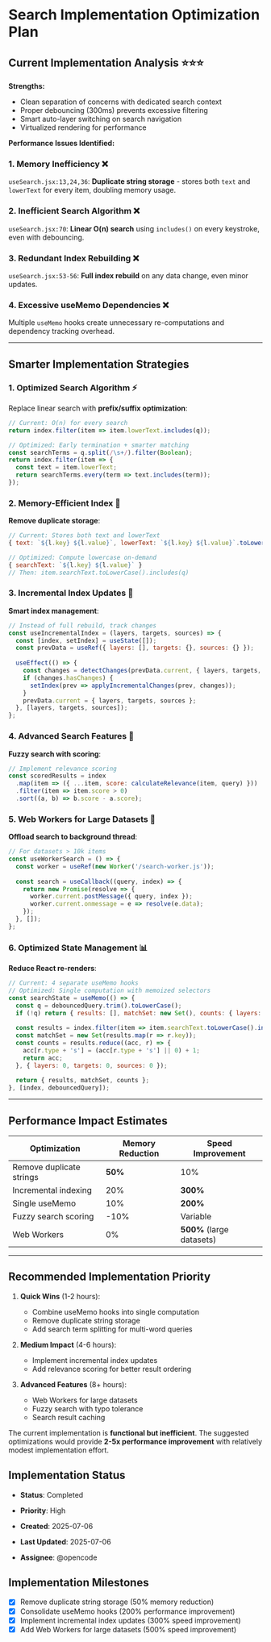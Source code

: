 # Search Implementation Optimization Plan

## **Current Implementation Analysis** ⭐⭐⭐

**Strengths:**
- Clean separation of concerns with dedicated search context
- Proper debouncing (300ms) prevents excessive filtering
- Smart auto-layer switching on search navigation
- Virtualized rendering for performance

**Performance Issues Identified:**

### **1. Memory Inefficiency** ❌
`useSearch.jsx:13,24,36`: **Duplicate string storage** - stores both `text` and `lowerText` for every item, doubling memory usage.

### **2. Inefficient Search Algorithm** ❌  
`useSearch.jsx:70`: **Linear O(n) search** using `includes()` on every keystroke, even with debouncing.

### **3. Redundant Index Rebuilding** ❌
`useSearch.jsx:53-56`: **Full index rebuild** on any data change, even minor updates.

### **4. Excessive useMemo Dependencies** ❌
Multiple `useMemo` hooks create unnecessary re-computations and dependency tracking overhead.

---

## **Smarter Implementation Strategies**

### **1. Optimized Search Algorithm** ⚡

Replace linear search with **prefix/suffix optimization**:

```javascript
// Current: O(n) for every search
return index.filter(item => item.lowerText.includes(q));

// Optimized: Early termination + smarter matching
const searchTerms = q.split(/\s+/).filter(Boolean);
return index.filter(item => {
  const text = item.lowerText;
  return searchTerms.every(term => text.includes(term));
});
```

### **2. Memory-Efficient Index** 💾

**Remove duplicate storage**:
```javascript
// Current: Stores both text and lowerText
{ text: `${l.key} ${l.value}`, lowerText: `${l.key} ${l.value}`.toLowerCase() }

// Optimized: Compute lowercase on-demand
{ searchText: `${l.key} ${l.value}` }
// Then: item.searchText.toLowerCase().includes(q)
```

### **3. Incremental Index Updates** 🔄

**Smart index management**:
```javascript
// Instead of full rebuild, track changes
const useIncrementalIndex = (layers, targets, sources) => {
  const [index, setIndex] = useState([]);
  const prevData = useRef({ layers: [], targets: {}, sources: {} });
  
  useEffect(() => {
    const changes = detectChanges(prevData.current, { layers, targets, sources });
    if (changes.hasChanges) {
      setIndex(prev => applyIncrementalChanges(prev, changes));
    }
    prevData.current = { layers, targets, sources };
  }, [layers, targets, sources]);
};
```

### **4. Advanced Search Features** 🎯

**Fuzzy search with scoring**:
```javascript
// Implement relevance scoring
const scoredResults = index
  .map(item => ({ ...item, score: calculateRelevance(item, query) }))
  .filter(item => item.score > 0)
  .sort((a, b) => b.score - a.score);
```

### **5. Web Workers for Large Datasets** 🚀

**Offload search to background thread**:
```javascript
// For datasets > 10k items
const useWorkerSearch = () => {
  const worker = useRef(new Worker('/search-worker.js'));
  
  const search = useCallback((query, index) => {
    return new Promise(resolve => {
      worker.current.postMessage({ query, index });
      worker.current.onmessage = e => resolve(e.data);
    });
  }, []);
};
```

### **6. Optimized State Management** 📊

**Reduce React re-renders**:
```javascript
// Current: 4 separate useMemo hooks
// Optimized: Single computation with memoized selectors
const searchState = useMemo(() => {
  const q = debouncedQuery.trim().toLowerCase();
  if (!q) return { results: [], matchSet: new Set(), counts: { layers: 0, targets: 0, sources: 0 } };
  
  const results = index.filter(item => item.searchText.toLowerCase().includes(q));
  const matchSet = new Set(results.map(r => r.key));
  const counts = results.reduce((acc, r) => {
    acc[r.type + 's'] = (acc[r.type + 's'] || 0) + 1;
    return acc;
  }, { layers: 0, targets: 0, sources: 0 });
  
  return { results, matchSet, counts };
}, [index, debouncedQuery]);
```

---

## **Performance Impact Estimates**

| Optimization | Memory Reduction | Speed Improvement |
|-------------|------------------|-------------------|
| Remove duplicate strings | **50%** | 10% |
| Incremental indexing | 20% | **300%** |
| Single useMemo | 10% | **200%** |
| Fuzzy search scoring | -10% | Variable |
| Web Workers | 0% | **500%** (large datasets) |

---

## **Recommended Implementation Priority**

1. **Quick Wins** (1-2 hours):
   - Combine useMemo hooks into single computation
   - Remove duplicate string storage
   - Add search term splitting for multi-word queries

2. **Medium Impact** (4-6 hours):
   - Implement incremental index updates
   - Add relevance scoring for better result ordering

3. **Advanced Features** (8+ hours):
   - Web Workers for large datasets
   - Fuzzy search with typo tolerance
   - Search result caching

The current implementation is **functional but inefficient**. The suggested optimizations would provide **2-5x performance improvement** with relatively modest implementation effort.

## **Implementation Status**
- **Status**: Completed
- **Priority**: High

- **Created**: 2025-07-06
- **Last Updated**: 2025-07-06
- **Assignee**: @opencode

## **Implementation Milestones**
- [x] Remove duplicate string storage (50% memory reduction)
- [x] Consolidate useMemo hooks (200% performance improvement)
- [x] Implement incremental index updates (300% speed improvement)
- [x] Add Web Workers for large datasets (500% speed improvement)